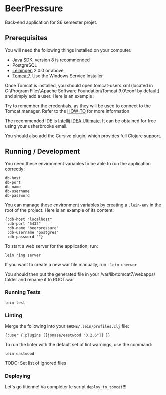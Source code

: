 # BeerPressure

Back-end application for S6 semester projet.

## Prerequisites

You will need the following things installed on your computer.

* Java SDK, version 8 is recommended
* PostgreSQL
* [Leiningen][] 2.0.0 or above
* [Tomcat7](https://tomcat.apache.org/download-70.cgi). Use the Windows Service Installer

Once Tomcat is installed, you should open tomcat-users.xml (located in C:\Program Files\Apache Software Foundation\Tomcat 9.0\conf by default) and simply add a user. Here is an exemple :
<role rolename="manager-gui"/>
<user username="tomcat" password="admin" roles="manager-gui"/>

Try to remember the credentials, as they will be used to connect to the Tomcat manager.
Refer to the [HOW-TO](https://tomcat.apache.org/tomcat-7.0-doc/manager-howto.html) for more information

The recommended IDE is [Intellij IDEA Ultimate](https://www.jetbrains.com/student/). It can be obtained for free using your usherbrooke email.

You should also add the Cursive plugin, which provides full Clojure support.

[leiningen]: https://github.com/technomancy/leiningen

## Running / Development

You need these environment variables to be able to run the application correctly:

```
db-host
db-port
db-name
db-username
db-password
```

You can manage these environment variables by creating a `.lein-env` in the root of the project. Here is an example of its content:

```
{:db-host "localhost"
 :db-port "5432"
 :db-name "beerpressure"
 :db-username "postgres"
 :db-password ""}
```

To start a web server for the application, run:

`lein ring server`

If you want to create a new war file manually, run :
`lein uberwar`

You should then put the generated file in your /var/lib/tomcat7/webapps/ folder and rename it to ROOT.war

### Running Tests

`lein test`

### Linting

Merge the following into your `$HOME/.lein/profiles.clj` file:

`{:user {:plugins [[jonase/eastwood "0.2.6"]] }}`

To run the linter with the default set of lint warnings, use the command:

`lein eastwood`

TODO: Set list of ignored files

### Deploying

Let's go titienne! Va compléter le script `deploy_to_tomcat`!!!
